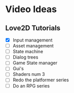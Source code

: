 # Video Ideas

## Love2D Tutorials
- [X] Input management
- [ ] Asset management
- [ ] State machine
- [ ] Dialog trees
- [ ] Game State manager
- [ ] Gui's
- [ ] Shaders num 3
- [ ] Redo the platformer series
- [ ] Do an RPG series
